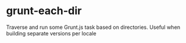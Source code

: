# grunt-each-dir
Traverse and run some Grunt.js task based on directories. Useful when building separate versions per locale
